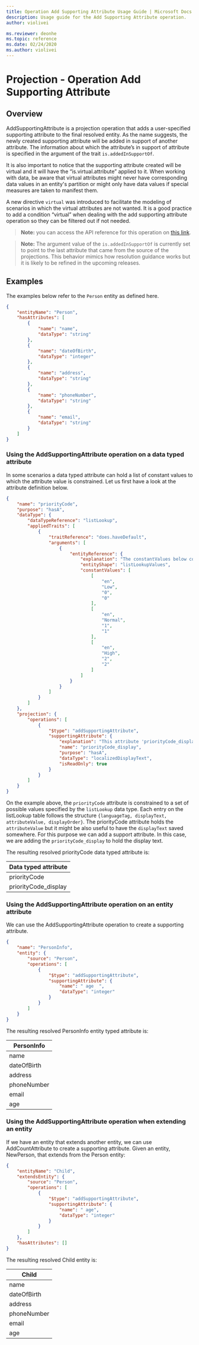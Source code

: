 ```yaml
---
title: Operation Add Supporting Attribute Usage Guide | Microsoft Docs
description: Usage guide for the Add Supporting Attribute operation.
author: violivei

ms.reviewer: deonhe 
ms.topic: reference 
ms.date: 02/24/2020
ms.author: violivei
---
```


# Projection - Operation Add Supporting Attribute

## Overview

AddSupportingAttribute is a projection operation that adds a user-specified supporting attribute to the final resolved entity. As the name suggests, the newly created supporting attribute will be added in support of another attribute. The information about which the attribute’s in support of attribute is specified in the argument of the trait `is.addedInSupportOf`.

It is also important to notice that the supporting attribute created will be virtual and it will have the “is.virtual.attribute” applied to it. When working with data, be aware that virtual attributes might never have corresponding data values in an entity's partition or might only have data values if special measures are taken to manifest them.

A new directive `virtual` was introduced to facilitate the modeling of scenarios in which the virtual attributes are not wanted. It is a good practice to add a condition “virtual” when dealing with the add supporting attribute operation so they can be filtered out if not needed.

> **__Note:__** you can access the API reference for this operation on [this link](../../1.0om/api-reference/cdm/projections/addsupportingattribute.md).

> **__Note:__** The argument value of the `is.addedInSupportOf` is currently set to point to the last attribute that came from the source of the projections. This behavior mimics how resolution guidance works but it is likely to be refined in the upcoming releases.

## Examples

The examples below refer to the `Person` entity as defined here.

```json
{
    "entityName": "Person",
    "hasAttributes": [
        {
            "name": "name",
            "dataType": "string"
        },
        {
            "name": "dateOfBirth",
            "dataType": "integer"
        },
        {
            "name": "address",
            "dataType": "string"
        },
        {
            "name": "phoneNumber",
            "dataType": "string"
        },
        {
            "name": "email",
            "dataType": "string"
        }
    ]
}
```

### Using the AddSupportingAttribute operation on a data typed attribute

In some scenarios a data typed attribute can hold a list of constant values to which the attribute value is constrained. Let us first have a look at the attribute definition below.

```json
{
    "name": "priorityCode",
    "purpose": "hasA",
    "dataType": {
        "dataTypeReference": "listLookup",
        "appliedTraits": [
            {
                "traitReference": "does.haveDefault",
                "arguments": [
                    {
                        "entityReference": {
                            "explanation": "The constantValues below correspond to the attributes of the 'listLookupValues' entityShape which are: {languageTag, displayText, attributeValue, displayOrder}",
                            "entityShape": "listLookupValues",
                            "constantValues": [
                                [
                                    "en",
                                    "Low",
                                    "0",
                                    "0"
                                ],
                                [
                                    "en",
                                    "Normal",
                                    "1",
                                    "1"
                                ],
                                [
                                    "en",
                                    "High",
                                    "2",
                                    "2"
                                ]
                            ]
                        }
                    }
                ]
            }
        ]
    },
    "projection": {
        "operations": [
            {
                "$type": "addSupportingAttribute",
                "supportingAttribute": {
                    "explanation": "This attribute 'priorityCode_display' is added to the entity to provide the localized display text for the value of the listLookup attribute 'priorityCode'",
                    "name": "priorityCode_display",
                    "purpose": "hasA",
                    "dataType": "localizedDisplayText",
                    "isReadOnly": true
                }
            }
        ]
    }
}
```

On the example above, the `priorityCode` attribute is constrained to a set of possible values specified by the `listLookup` data type. Each entry on the listLookup table follows the structure `{languageTag, displayText, attributeValue, displayOrder}`. The priorityCode attribute holds the `attributeValue` but it might be also useful to have the `displayText` saved somewhere. For this purpose we can add a support attribute. In this case, we are adding the `priorityCode_display` to hold the display text. 

The resulting resolved priorityCode data typed attribute is:

| Data typed attribute |
|-|
|priorityCode|
|priorityCode_display|

### Using the AddSupportingAttribute operation on an entity attribute

We can use the AddSupportingAttribute operation to create a supporting attribute.

```json
{
    "name": "PersonInfo",
    "entity": {
        "source": "Person",
        "operations": [
            {
                "$type": "addSupportingAttribute",
                "supportingAttribute": {
                    "name": " age  ",
                    "dataType": "integer"
                }
            }
        ]
    }
}
```

The resulting resolved PersonInfo entity typed attribute is:

|PersonInfo|
|-|
|name|
|dateOfBirth|
|address|
|phoneNumber|
|email|
|age|

### Using the AddSupportingAttribute operation when extending an entity

If we have an entity that extends another entity, we can use AddCountAttribute to create a supporting attribute.
Given an entity, NewPerson, that extends from the Person entity:

```json
{
    "entityName": "Child",
    "extendsEntity": {
        "source": "Person",
        "operations": [
            {
                "$type": "addSupportingAttribute",
                "supportingAttribute": {
                    "name": " age",
                    "dataType": "integer"
                }
            }
        ]
    },
    "hasAttributes": []
}
```

The resulting resolved Child entity is:

|Child|
|-|
|name|
|dateOfBirth|
|address|
|phoneNumber|
|email|
|age|
